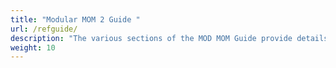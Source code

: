 ```yaml
---
title: "Modular MOM 2 Guide "
url: /refguide/
description: "The various sections of the MOD MOM Guide provide details on the features and functionality of the MOD MOM."
weight: 10
---
```




